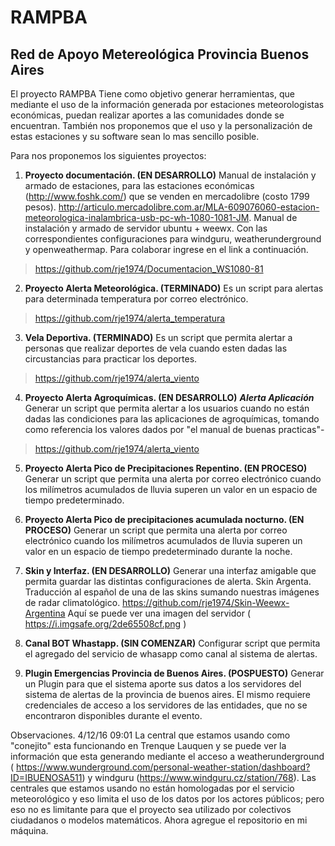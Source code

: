 # RAMPBA
## Red de Apoyo Metereológica Provincia Buenos Aires

El proyecto RAMPBA Tiene como objetivo generar herramientas, que mediante el uso de la información generada por estaciones meteorologistas económicas, puedan realizar aportes a las comunidades donde se encuentran. También nos proponemos que el uso y la personalización de estas estaciones y su software sean lo mas sencillo posible.

Para nos proponemos los siguientes proyectos:

1. **Proyecto documentación. (EN DESARROLLO)**
Manual de instalación y armado de estaciones, para las estaciones económicas (http://www.foshk.com/) que se venden en mercadolibre (costo 1799 pesos). http://articulo.mercadolibre.com.ar/MLA-609076060-estacion-meteorologica-inalambrica-usb-pc-wh-1080-1081-JM. Manual de instalación y armado de servidor ubuntu + weewx. Con las correspondientes configuraciones para windguru, weatherunderground y openweathermap. Para colaborar ingrese en el link a continuación.
> https://github.com/rje1974/Documentacion_WS1080-81

2. **Proyecto Alerta Meteorológica. (TERMINADO)**
  Es un script para alertas para determinada temperatura por correo electrónico.
> https://github.com/rje1974/alerta_temperatura

3. **Vela Deportiva. (TERMINADO)**
  Es un script que permita alertar a personas que realizar deportes de vela cuando esten dadas las circustancias para practicar los deportes.
> https://github.com/rje1974/alerta_viento

4. **Proyecto Alerta Agroquímicas. (EN DESARROLLO)**
  ***Alerta Aplicación*** Generar un script que permita alertar a los usuarios cuando no están dadas las condiciones para las aplicaciones de agroquímicas, tomando como referencia los valores dados por "el manual de buenas practicas"-
> https://github.com/rje1974/alerta_viento

5. **Proyecto Alerta Pico de Precipitaciones Repentino. (EN PROCESO)**
Generar un script que permita una alerta por correo electrónico cuando los milímetros acumulados de lluvia superen un valor en un espacio de tiempo predeterminado.

6. **Proyecto Alerta Pico de precipitaciones acumulada nocturno. (EN PROCESO)**
Generar un script que permita una alerta por correo electrónico cuando los milímetros acumulados de lluvia superen un valor en un espacio de tiempo predeterminado durante la noche.

7. **Skin y Interfaz. (EN DESARROLLO)**
Generar una interfaz amigable que permita guardar las distintas configuraciones de alerta. Skin Argenta. Traducción al español de una de las skins sumando nuestras imágenes de radar climatológico.
https://github.com/rje1974/Skin-Weewx-Argentina Aquí se puede ver una imagen del servidor ( https://i.imgsafe.org/2de65508cf.png )

8. **Canal  BOT Whastapp. (SIN COMENZAR)**
 Configurar script que permita el agregado del servicio de whasapp como canal al sistema de alertas.

9. **Plugin Emergencias Provincia de Buenos Aires. (POSPUESTO)**
Generar un Plugin para que el sistema aporte sus datos a los servidores del sistema de alertas de la provincia de buenos aires. El mismo requiere credenciales de acceso a los servidores de las entidades, que no se encontraron disponibles durante el evento.


Observaciones. 4/12/16 09:01 La central que estamos usando como "conejito" esta funcionando en Trenque Lauquen y se puede ver la información que esta generando mediante el acceso a weatherunderground ( https://www.wunderground.com/personal-weather-station/dashboard?ID=IBUENOSA511) y windguru (https://www.windguru.cz/station/768). Las centrales que estamos usando no están homologadas por el servicio meteorológico y eso limita el uso de los datos por los actores públicos; pero eso no es limitante para que el proyecto sea utilizado por colectivos ciudadanos o modelos matemáticos. Ahora agregue el repositorio en mi máquina.
